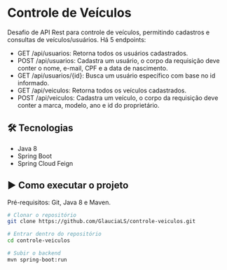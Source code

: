 # Controle de Veículos
<p> Desafio de API Rest para controle de veículos, permitindo cadastros e consultas de veículos/usuários. Há 5 endpoints: </p>

- GET /api/usuarios: Retorna todos os usuários cadastrados.
- POST /api/usuarios: Cadastra um usuário, o corpo da requisição deve conter o nome, e-mail, CPF e a data de nascimento.
- GET /api/usuarios/{id}: Busca um usuário específico com base no id informado.
- GET /api/veiculos: Retorna todos os veículos cadastrados.
- POST /api/veiculos: Cadastra um veículo, o corpo da requisição deve conter a marca, modelo, ano e id do proprietário.

<h2>🛠 Tecnologias</h2>

  - Java 8
  - Spring Boot
  - Spring Cloud Feign
  
<h2>▶️ Como executar o projeto</h2>

Pré-requisitos: Git, Java 8 e Maven.

```bash
# Clonar o repositório
git clone https://github.com/GlauciaLS/controle-veiculos.git

# Entrar dentro do repositório
cd controle-veiculos

# Subir o backend
mvn spring-boot:run 
```
